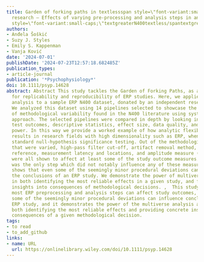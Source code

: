 ```yaml
---
title: Garden of forking paths in textlessspan style=\"font-variant:small-caps;\"textgreaterERPtextless/spantextgreater
  research – Effects of varying pre‐processing and analysis steps in an textlessspan
  style=\"font-variant:small-caps;\"textgreaterN400textless/spantextgreater experiment
authors:
- Anđela Šoškić
- Suzy J. Styles
- Emily S. Kappenman
- Vanja Ković
date: '2024-07-01'
publishDate: '2024-07-23T12:57:18.682485Z'
publication_types:
- article-journal
publication: '*Psychophysiology*'
doi: 10.1111/psyp.14628
abstract: Abstract This study tackles the Garden of Forking Paths, as a challenge
  for replicability and reproducibility of ERP studies. Here, we applied a multiverse
  analysis to a sample ERP N400 dataset, donated by an independent research team.
  We analyzed this dataset using 14 pipelines selected to showcase the full range
  of methodological variability found in the N400 literature using systematic review
  approach. The selected pipelines were compared in depth by looking into statistical
  test outcomes, descriptive statistics, effect size, data quality, and statistical
  power. In this way we provide a worked example of how analytic flexibility can impact
  results in research fields with high dimensionality such as ERP, when analyzed using
  standard null‐hypothesis significance testing. Out of the methodological decisions
  that were varied, high‐pass filter cut‐off, artifact removal method, baseline duration,
  reference, measurement latency and locations, and amplitude measure (peak vs. mean)
  were all shown to affect at least some of the study outcome measures. Low‐pass filtering
  was the only step which did not notably influence any of these measures. This study
  shows that even some of the seemingly minor procedural deviations can influence
  the conclusions of an ERP study. We demonstrate the power of multiverse analysis
  in both identifying the most reliable effects in a given study, and for providing
  insights into consequences of methodological decisions. ,  This study shows that
  most ERP preprocessing and analysis steps can affect study outcomes, and that even
  some of the seemingly minor procedural deviations can influence conclusions of an
  ERP study, and it demonstrates the power of the multiverse analysis approach in
  both identifying the most reliable effects and providing concrete insights into
  consequences of a given methodological decision.
tags:
- to read
- to_add_github
links:
- name: URL
  url: https://onlinelibrary.wiley.com/doi/10.1111/psyp.14628
---
```

